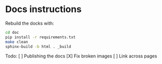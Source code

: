 # Docs instructions


Rebuild the docks with: 
```bash
cd doc
pip install -r requirements.txt
make clean
sphinx-build -b html . _build
```

Todo: 
[ ] Publishing the docs
[X] Fix broken images
[ ] Link across pages

